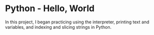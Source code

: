 # Python - Hello, World

In this project, I began practicing using the interpreter, printing text and variables, and indexing and slicing strings in Python.